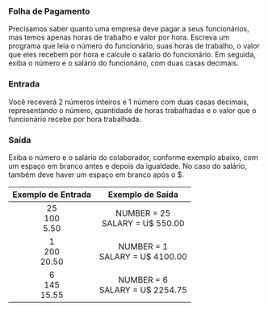 ### Folha de Pagamento

Precisamos saber quanto uma empresa deve pagar a seus funcionários, mas temos apenas horas de trabalho e valor por hora. Escreva um programa que leia o número do funcionário, suas horas de trabalho, o valor que eles recebem por hora e calcule o salário do funcionário. Em seguida, exiba o número e o salário do funcionário, com duas casas decimais.

### Entrada

Você receverá 2 números inteiros e 1 número com duas casas decimais, representando o número, quantidade de horas trabalhadas e o valor que o funcionário recebe por hora trabalhada.

### Saída

Exiba o número e o salário do colaborador, conforme exemplo abaixo, com um espaço em branco antes e depois da igualdade. No caso do salário, também deve haver um espaço em branco após o $.

| Exemplo de Entrada |         Exemplo de Saída          |
| :----------------: | :-------------------------------: |
| 25<br>100<br>5.50  | NUMBER = 25<br>SALARY = U$ 550.00 |
| 1<br>200<br>20.50  | NUMBER = 1<br>SALARY = U$ 4100.00 |
| 6<br>145<br>15.55  | NUMBER = 6<br>SALARY = U$ 2254.75 |

